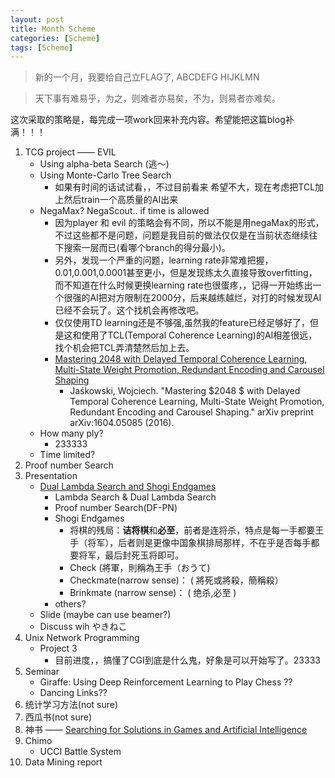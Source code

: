 ```yaml
---
layout: post
title: Month Scheme
categories: [Scheme]
tags: [Scheme]
---
```


> 新的一个月，我要给自己立FLAG了,  ABCDEFG HIJKLMN

> 天下事有难易乎，为之，则难者亦易矣，不为，则易者亦难矣。

这次采取的策略是，每完成一项work回来补充内容。希望能把这篇blog补满！！！

1. TCG project —— EVIL
    - Using alpha-beta Search (逃～)
    - Using Monte-Carlo Tree Search
        - 如果有时间的话试试看，，不过目前看来 希望不大，现在考虑把TCL加上然后train一个高质量的AI出来
    - NegaMax? NegaScout.. if time is allowed
        - 因为player 和 evil 的策略会有不同，所以不能是用negaMax的形式，不过这些都不是问题，问题是我目前的做法仅仅是在当前状态继续往下搜索一层而已(看哪个branch的得分最小)。
        - 另外，发现一个严重的问题，learning rate非常难把握，0.01,0.001,0.0001甚至更小，但是发现练太久直接导致overfitting，而不知道在什么时候更换learning rate也很蛋疼，，记得一开始练出一个很强的AI把对方限制在2000分，后来越练越烂，对打的时候发现AI已经不会玩了。这个找机会再修改吧。
        - 仅仅使用TD learning还是不够强,虽然我的feature已经足够好了，但是这和使用了TCL(Temporal Coherence Learning)的AI相差很远，找个机会把TCL弄清楚然后加上去。
        - [Mastering 2048 with Delayed Temporal Coherence Learning, Multi-State Weight Promotion, Redundant Encoding and Carousel Shaping][1] 
            - Jaśkowski, Wojciech. "Mastering $2048 $ with Delayed Temporal Coherence Learning, Multi-State Weight Promotion, Redundant Encoding and Carousel Shaping." arXiv preprint arXiv:1604.05085 (2016).  
    - How many ply?
        - 233333
    - Time limited?
2. Proof number Search
3. Presentation
    - [Dual Lambda Search and Shogi Endgames][2]
        - Lambda Search & Dual Lambda Search
        - Proof number Search(DF-PN)
        - Shogi Endgames
            - 将棋的残局：**诘将棋**和**必至**，前者是连将杀，特点是每一手都要王手（将军），后者则是更像中国象棋排局那样，不在乎是否每手都要将军，最后封死玉将即可。
            - Check (將軍，則稱為王手（おうて)
            - Checkmate(narrow sense)： ( 將死或將殺，簡稱殺）
            - Brinkmate (narrow sense)： ( 绝杀,必至 )
        - others?
    - Slide (maybe can use beamer?)
    - Discuss wih やきねこ
4. Unix Network Programming
    - Project 3
        - 目前进度，，搞懂了CGI到底是什么鬼，好象是可以开始写了。23333
5. Seminar
    - Giraffe: Using Deep Reinforcement Learning to Play Chess ??
    - Dancing Links??
6. 统计学习方法(not sure)
7. 西瓜书(not sure)
8. 神书 —— [Searching for Solutions in Games and Artificial Intelligence][3]
9. Chimo
    - UCCI Battle System 
10. Data Mining report


  [1]: https://arxiv.org/pdf/1604.05085.pdf
  [2]: https://pdfs.semanticscholar.org/ef5b/70bd649844ab99f4dbd00989513ec7bcac0e.pdf
  [3]: http://fragrieu.free.fr/SearchingForSolutions.pdf